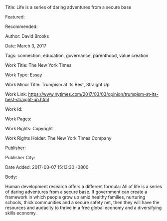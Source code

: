 Title: Life is a series of daring adventures from a secure base

Featured: 

Recommended: 

Author: David Brooks

Date: March 3, 2017

Tags: connection, education, governance, parenthood, value creation

Work Title: The New York Times

Work Type: Essay

Work Minor Title:  Trumpism at Its Best, Straight Up

Work Link: https://www.nytimes.com/2017/03/03/opinion/trumpism-at-its-best-straight-up.html

Work Id:  

Work Pages:  

Work Rights:  Copyright

Work Rights Holder:  The New York Times Company

Publisher:  

Publisher City:  

Date Added: 2017-03-07 15:13:30 -0800

Body:

Human development research offers a different formula: All of life is a series of daring adventures from a secure base. If government can create a framework in which people grow up amid healthy families, nurturing schools, thick communities and a secure safety net, then they will have the resources and audacity to thrive in a free global economy and a diversifying skills economy.


